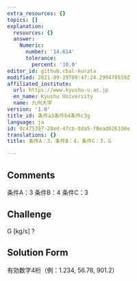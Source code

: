 ```yaml
---
extra_resources: {}
topics: []
explanation:
  resources: {}
  answer:
    Numeric:
      number: '14.614'
      tolerance:
        percent: '10.0'
editor_id: github.cbal-kurata
modified: 2021-09-29T00:47:24.299478559Z
affiliated_institute:
  url: https://www.kyushu-u.ac.jp
  en_name: Kyushu University
  name: 九州大学
version: '1.0'
title_id: 条件a3条件b4条件c3g
language: ja
id: 9c475397-28ed-47cb-8da5-f8ead626330e
translations: {}
title: 条件A：3，条件B：4，条件C：3，G

---
```


## Comments
条件A：3
条件B：4
条件C：3

## Challenge
G [kg/s] ?

## Solution Form
有効数字4桁（例：1.234,  56.78,  901.2）




